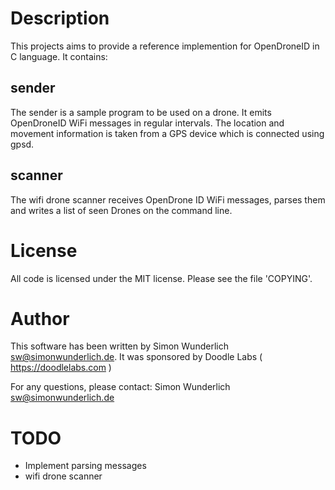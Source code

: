 # Description #

This projects aims to provide a reference implemention for OpenDroneID in
C language. It contains:

## sender ##

The sender is a sample program to be used on a drone. It emits
OpenDroneID WiFi messages in regular intervals. The location and movement
information is taken from a GPS device which is connected using gpsd.

## scanner ##

The wifi drone scanner receives OpenDrone ID WiFi messages, parses them and
writes a list of seen Drones on the command line.

# License #

All code is licensed under the MIT license. Please see the file 'COPYING'.

# Author #

This software has been written by Simon Wunderlich <sw@simonwunderlich.de>.
It was sponsored by Doodle Labs ( https://doodlelabs.com )

For any questions, please contact:
	Simon Wunderlich <sw@simonwunderlich.de>

# TODO #

 * Implement parsing messages
 * wifi drone scanner
